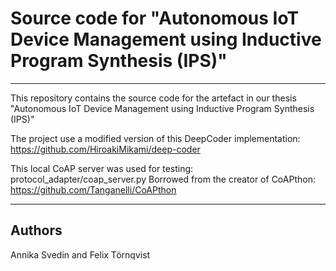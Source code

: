 # Source code for  "Autonomous IoT Device Management using Inductive Program Synthesis (IPS)"
----

This repository contains the source code for the artefact in our thesis  "Autonomous IoT Device Management using Inductive Program Synthesis (IPS)"

The project use a modified version of this DeepCoder implementation: https://github.com/HiroakiMikami/deep-coder

This local CoAP server was used for testing:
protocol_adapter/coap_server.py 
Borrowed from the creator of CoAPthon: 
https://github.com/Tanganelli/CoAPthon

----
## Authors
Annika Svedin and Felix Törnqvist
